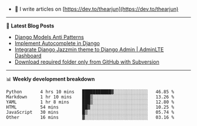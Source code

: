 <!-- ![My Profile Introduction Image](https://i.ibb.co/tLFZ15Q/gh.png) -->
- 📝 I write articles on [https://dev.to/thearjun](https://dev.to/thearjun)

-------

📕 **Latest Blog Posts**
<!-- BLOG-POST-LIST:START -->
- [Django Models Anti Patterns](https://dev.to/thearjun/django-models-anti-patterns-1ma1)
- [Implement Autocomplete in Django](https://dev.to/thearjun/implement-autocomplete-in-django-3h20)
- [Integrate Django Jazzmin theme to Django Admin | AdminLTE Dashboard](https://dev.to/thearjun/integrate-django-jazzmin-theme-to-django-admin-adminlte-dashboard-5aao)
- [Download required folder only from GitHub with Subversion](https://dev.to/thearjun/download-required-folder-only-from-github-with-subversion-2gpc)
<!-- BLOG-POST-LIST:END -->

-------

📊 **Weekly development breakdown**
<!--START_SECTION:waka-->

```text
Python       4 hrs 10 mins   ███████████▓░░░░░░░░░░░░░   46.85 %
Markdown     1 hr 10 mins    ███▒░░░░░░░░░░░░░░░░░░░░░   13.26 %
YAML         1 hr 8 mins     ███▒░░░░░░░░░░░░░░░░░░░░░   12.80 %
HTML         54 mins         ██▓░░░░░░░░░░░░░░░░░░░░░░   10.25 %
JavaScript   30 mins         █▒░░░░░░░░░░░░░░░░░░░░░░░   05.74 %
Other        16 mins         ▓░░░░░░░░░░░░░░░░░░░░░░░░   03.16 %
```

<!--END_SECTION:waka-->
<img src='https://profile-counter.glitch.me/thearjun/count.svg' width='0px'>
